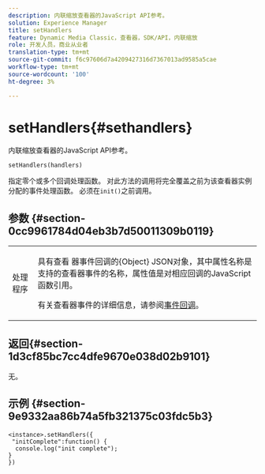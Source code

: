 ```yaml
---
description: 内联缩放查看器的JavaScript API参考。
solution: Experience Manager
title: setHandlers
feature: Dynamic Media Classic，查看器，SDK/API，内联缩放
role: 开发人员，商业从业者
translation-type: tm+mt
source-git-commit: f6c97606d7a4209427316d7367013ad9585a5cae
workflow-type: tm+mt
source-wordcount: '100'
ht-degree: 3%

---
```



# setHandlers{#sethandlers}

内联缩放查看器的JavaScript API参考。

`setHandlers(handlers)`

指定零个或多个回调处理函数。 对此方法的调用将完全覆盖之前为该查看器实例分配的事件处理函数。 必须在`init()`之前调用。

## 参数 {#section-0cc9961784d04eb3b7d50011309b0119}

<table id="table_896DFF34A68A403DB93A6D597461A573"> 
 <tbody> 
  <tr> 
   <td colname="col1"> <p> <span class="codeph"> <span class="varname"> 处理程序  </span> </span> </p> </td> 
   <td colname="col2"> <p> <span class="codeph"> 具有查看 </span> 器事件回调的{Object} JSON对象，其中属性名称是支持的查看器事件的名称，属性值是对相应回调的JavaScript函数引用。 </p> <p>有关查看器事件的详细信息，请参阅<a href="../../../c-html5-s7-aem-asset-viewers/c-html5-flyout-viewer-20-about/c-html5-flyout-viewer-20-event-callbacks.md#concept-53eb01d28189437790268da4929f2a10" format="dita" scope="local">事件回调</a>。 </p> </td> 
  </tr> 
 </tbody> 
</table>

## 返回{#section-1d3cf85bc7cc4dfe9670e038d02b9101}

无。

## 示例 {#section-9e9332aa86b74a5fb321375c03fdc5b3}

```
<instance>.setHandlers({ 
 "initComplete":function() { 
  console.log("init complete"); 
} 
})
```


